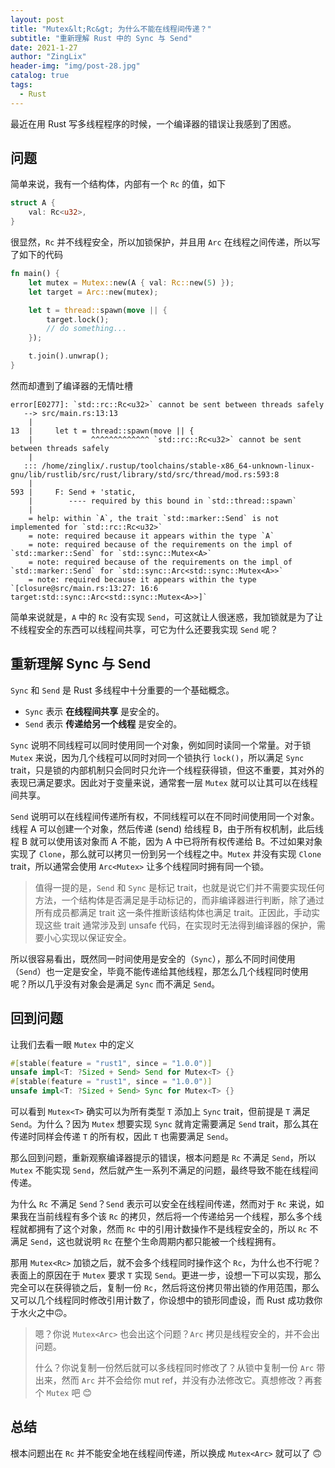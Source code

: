```yaml
---
layout: post
title: "Mutex&lt;Rc&gt; 为什么不能在线程间传递？"
subtitle: "重新理解 Rust 中的 Sync 与 Send"
date: 2021-1-27
author: "ZingLix"
header-img: "img/post-28.jpg"
catalog: true
tags:
  - Rust
---
```


最近在用 Rust 写多线程程序的时候，一个编译器的错误让我感到了困惑。

## 问题

简单来说，我有一个结构体，内部有一个 `Rc` 的值，如下

```rust
struct A {
    val: Rc<u32>,
}
```

很显然，`Rc` 并不线程安全，所以加锁保护，并且用 `Arc` 在线程之间传递，所以写了如下的代码

```rust
fn main() {
    let mutex = Mutex::new(A { val: Rc::new(5) });
    let target = Arc::new(mutex);

    let t = thread::spawn(move || {
        target.lock();
        // do something...
    });

    t.join().unwrap();
}
```

然而却遭到了编译器的无情吐槽

```
error[E0277]: `std::rc::Rc<u32>` cannot be sent between threads safely
   --> src/main.rs:13:13
    |
13  |     let t = thread::spawn(move || {
    |             ^^^^^^^^^^^^^ `std::rc::Rc<u32>` cannot be sent between threads safely
    |
   ::: /home/zinglix/.rustup/toolchains/stable-x86_64-unknown-linux-gnu/lib/rustlib/src/rust/library/std/src/thread/mod.rs:593:8
    |
593 |     F: Send + 'static,
    |        ---- required by this bound in `std::thread::spawn`
    |
    = help: within `A`, the trait `std::marker::Send` is not implemented for `std::rc::Rc<u32>`
    = note: required because it appears within the type `A`
    = note: required because of the requirements on the impl of `std::marker::Send` for `std::sync::Mutex<A>`
    = note: required because of the requirements on the impl of `std::marker::Send` for `std::sync::Arc<std::sync::Mutex<A>>`
    = note: required because it appears within the type `[closure@src/main.rs:13:27: 16:6 target:std::sync::Arc<std::sync::Mutex<A>>]`
```

简单来说就是，`A` 中的 `Rc` 没有实现 `Send`，可这就让人很迷惑，我加锁就是为了让不线程安全的东西可以线程间共享，可它为什么还要我实现 `Send` 呢？

## 重新理解 Sync 与 Send

`Sync` 和 `Send` 是 Rust 多线程中十分重要的一个基础概念。

- `Sync` 表示 **在线程间共享** 是安全的。
- `Send` 表示 **传递给另一个线程** 是安全的。

`Sync` 说明不同线程可以同时使用同一个对象，例如同时读同一个常量。对于锁 `Mutex` 来说，因为几个线程可以同时对同一个锁执行 `lock()`，所以满足 `Sync` trait，只是锁的内部机制只会同时只允许一个线程获得锁，但这不重要，其对外的表现已满足要求。因此对于变量来说，通常套一层 `Mutex` 就可以让其可以在线程间共享。

`Send` 说明可以在线程间传递所有权，不同线程可以在不同时间使用同一个对象。线程 A 可以创建一个对象，然后传递 (send) 给线程 B，由于所有权机制，此后线程 B 就可以使用该对象而 A 不能，因为 A 中已将所有权传递给 B。不过如果对象实现了 `Clone`，那么就可以拷贝一份到另一个线程之中。`Mutex` 并没有实现 `Clone` trait，所以通常会使用 `Arc<Mutex>` 让多个线程同时拥有同一个锁。

> 值得一提的是，`Send` 和 `Sync` 是标记 trait，也就是说它们并不需要实现任何方法，一个结构体是否满足是手动标记的，而非编译器进行判断，除了通过所有成员都满足 trait 这一条件推断该结构体也满足 trait。正因此，手动实现这些 trait 通常涉及到 unsafe 代码，在实现时无法得到编译器的保护，需要小心实现以保证安全。

所以很容易看出，既然同一时间使用是安全的（`Sync`），那么不同时间使用（`Send`）也一定是安全，毕竟不能传递给其他线程，那怎么几个线程同时使用呢？所以几乎没有对象会是满足 `Sync` 而不满足 `Send`。

## 回到问题

让我们去看一眼 `Mutex` 中的定义

```rust
#[stable(feature = "rust1", since = "1.0.0")]
unsafe impl<T: ?Sized + Send> Send for Mutex<T> {}
#[stable(feature = "rust1", since = "1.0.0")]
unsafe impl<T: ?Sized + Send> Sync for Mutex<T> {}
```

可以看到 `Mutex<T>` 确实可以为所有类型 `T` 添加上 `Sync` trait，但前提是 `T` 满足 `Send`。为什么？因为 `Mutex` 想要实现 `Sync` 就肯定需要满足 `Send` trait，那么其在传递时同样会传递 `T` 的所有权，因此 `T` 也需要满足 `Send`。

那么回到问题，重新观察编译器提示的错误，根本问题是 `Rc` 不满足 `Send`，所以 `Mutex` 不能实现 `Send`，然后就产生一系列不满足的问题，最终导致不能在线程间传递。

为什么 `Rc` 不满足 `Send`？`Send` 表示可以安全在线程间传递，然而对于 `Rc` 来说，如果我在当前线程有多个该 `Rc` 的拷贝，然后将一个传递给另一个线程，那么多个线程就都拥有了这个对象，然而 `Rc` 中的引用计数操作不是线程安全的，所以 `Rc` 不满足 `Send`，这也就说明 `Rc` 在整个生命周期内都只能被一个线程拥有。

那用 `Mutex<Rc>` 加锁之后，就不会多个线程同时操作这个 `Rc`，为什么也不行呢？表面上的原因在于 `Mutex` 要求 `T` 实现 `Send`。更进一步，设想一下可以实现，那么完全可以在获得锁之后，复制一份 `Rc`，然后将这份拷贝带出锁的作用范围，那么又可以几个线程同时修改引用计数了，你设想中的锁形同虚设，而 Rust 成功救你于水火之中:upside_down_face:。

> 嗯？你说 `Mutex<Arc>` 也会出这个问题？`Arc` 拷贝是线程安全的，并不会出问题。
>
> 什么？你说复制一份然后就可以多线程同时修改了？从锁中复制一份 `Arc` 带出来，然而 `Arc` 并不会给你 mut ref，并没有办法修改它。真想修改？再套个 `Mutex` 吧 :blush:

## 总结

根本问题出在 `Rc` 并不能安全地在线程间传递，所以换成 `Mutex<Arc>` 就可以了 :upside_down_face:
